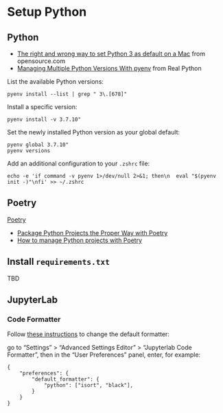 # Setup Python

## Python

* [The right and wrong way to set Python 3 as default on a Mac](https://opensource.com/article/19/5/python-3-default-mac) from opensource.com
* [Managing Multiple Python Versions With pyenv](https://realpython.com/intro-to-pyenv/) from Real Python

List the available Python versions:

```{code-block} shell
pyenv install --list | grep " 3\.[678]"
```

Install a specific version:

```{code-block} shell
pyenv install -v 3.7.10"
```

Set the newly installed Python version as your global default:

```{code-block} shell
pyenv global 3.7.10"
pyenv versions
```

Add an additional configuration to your `.zshrc` file:

```{code-block} shell
echo -e 'if command -v pyenv 1>/dev/null 2>&1; then\n  eval "$(pyenv init -)"\nfi' >> ~/.zshrc
```

## Poetry

[Poetry](https://python-poetry.org/)

* [Package Python Projects the Proper Way with Poetry](https://hackersandslackers.com/python-poetry-package-manager/)
* [How to manage Python projects with Poetry](https://www.infoworld.com/article/3527850/how-to-manage-python-projects-with-poetry.html)

## Install `requirements.txt`

TBD

## JupyterLab

### Code Formatter

Follow [these instructions](https://jupyterlab-code-formatter.readthedocs.io/en/latest/how-to-use.html#chaining-default-formatters-one-after-the-other)
to change the default formatter:

go to “Settings” > “Advanced Settings Editor” > “Jupyterlab Code Formatter”, then in the “User Preferences” panel, enter, for example:

```{code-block} json
{
    "preferences": {
        "default_formatter": {
            "python": ["isort", "black"],
        }
    }
}
```
